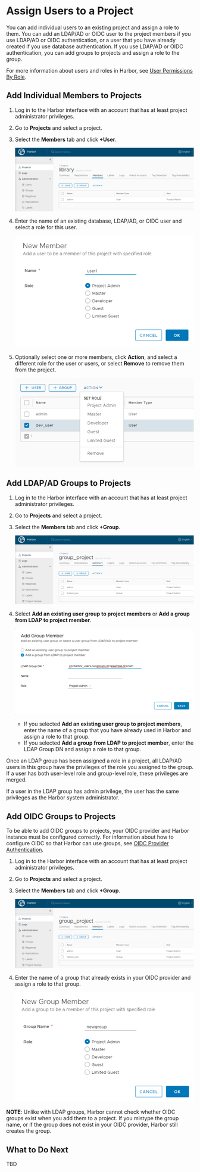 # Assign Users to a Project

You can add individual users to an existing project and assign a role to them. You can add an LDAP/AD or OIDC user to the project members if you  use LDAP/AD or OIDC authentication, or a user that you have already created if you use database authentication. If you use LDAP/AD or OIDC authentication, you can add groups to projects and assign a role to the group.

For more information about users and roles in Harbor, see [User Permissions By Role](../administration/managing_users/user_permissions_by_role.md).

## Add Individual Members to Projects 

1. Log in to the Harbor interface with an account that has at least project administrator privileges.
1. Go to **Projects** and select a project. 
1. Select the **Members** tab and click **+User**.

   ![browse project](../img/project_members.png) 
1. Enter the name of an existing database, LDAP/AD, or OIDC user and select a role for this user.

   ![browse project](../img/new_add_member.png)
1. Optionally select one or more members, click **Action**, and select a different role for the user or users, or select **Remove** to remove them from the project.

   ![browse project](../img/new_remove_update_member.png)

## Add LDAP/AD Groups to Projects

1. Log in to the Harbor interface with an account that has at least project administrator privileges.
1. Go to **Projects** and select a project. 
1. Select the **Members** tab and click **+Group**.

   ![Add group](../img/add_group.png)
1. Select **Add an existing user group to project members** or **Add a group from LDAP to project member**.

   ![Screenshot of add group dialog](../img/ldap_group_addgroup_dialog.png)
   
   - If you selected **Add an existing user group to project members**, enter the name of a group that you have already used in Harbor and assign a role to that group.
   - If you selected **Add a group from LDAP to project member**, enter the LDAP Group DN and assign a role to that group.

Once an LDAP group has been assigned a role in a project, all LDAP/AD users in this group have the privileges of the role you assigned to the group. If a user has both user-level role and group-level role, these privileges are merged.

If a user in the LDAP group has admin privilege, the user has the same privileges as the Harbor system administrator.

## Add OIDC Groups to Projects

To be able to add OIDC groups to projects, your OIDC provider and Harbor instance must be configured correctly. For information about how to configure OIDC so that Harbor can use groups, see [OIDC Provider Authentication](#oidc_auth).

1. Log in to the Harbor interface with an account that has at least project administrator privileges.
1. Go to **Projects** and select a project. 
1. Select the **Members** tab and click **+Group**.

   ![Add group](../img/add_group.png)
1. Enter the name of a group that already exists in your OIDC provider and assign a role to that group.

   ![Add group](../img/add_oidc_group.png)
   
**NOTE**: Unlike with LDAP groups, Harbor cannot check whether OIDC groups exist when you add them to a project. If you mistype the group name, or if the group does not exist in your OIDC provider, Harbor still creates the group.

## What to Do Next

TBD